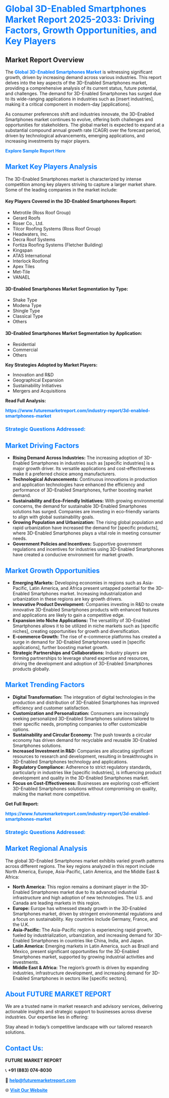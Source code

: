 <h1 style="color: #007BFF;">Global 3D-Enabled Smartphones Market Report 2025-2033: Driving Factors, Growth Opportunities, and Key Players</h1>

<section id="overview">
<h2>Market Report Overview</h2>
<p>The <a href="https://www.futuremarketreport.com/industry-report/3d-enabled-smartphones-market" style="color: #007BFF; text-decoration: none;"><strong>Global 3D-Enabled Smartphones Market</strong></a> is witnessing significant growth, driven by increasing demand across various industries. This report delves into the key aspects of the 3D-Enabled Smartphones market, providing a comprehensive analysis of its current status, future potential, and challenges. The demand for 3D-Enabled Smartphones has surged due to its wide-ranging applications in industries such as [insert industries], making it a critical component in modern-day [applications].</p>
<p>As consumer preferences shift and industries innovate, the 3D-Enabled Smartphones market continues to evolve, offering both challenges and opportunities for stakeholders. The global market is expected to expand at a substantial compound annual growth rate (CAGR) over the forecast period, driven by technological advancements, emerging applications, and increasing investments by major players.</p>
</section>

<section id="overview">
<p><a href="https://www.futuremarketreport.com/request-sample/reportId=33992" style="color: #007BFF; text-decoration: none;"><strong>Explore Sample Report Here</strong></a></p>
</section>

<section id="key-players">
<h2 style="color: #007BFF;">Market Key Players Analysis</h2>
<p>The 3D-Enabled Smartphones market is characterized by intense competition among key players striving to capture a larger market share. Some of the leading companies in the market include:</p>
<h4>Key Players Covered in the 3D-Enabled Smartphones Report:</h4>
<ul><li>Metrotile (Ross Roof Group)</li><li>Gerard Roofs</li><li>Roser Co., Ltd.</li><li>Tilcor Roofing Systems (Ross Roof Group)</li><li>Headwaters, Inc.</li><li>Decra Roof Systems</li><li>Fortiza Roofing Systems (Fletcher Building)</li><li>Kingspan</li><li>ATAS International</li><li>Interlock Roofing</li><li>Apex Tiles</li><li>Met-Tile</li><li>VANAEL</li></ul>
<h4>3D-Enabled Smartphones Market Segmentation by Type:</h4>
<ul><li>Shake Type</li><li>Modena Type</li><li>Shingle Type</li><li>Classical Type</li><li>Others</li></ul>

<h4>3D-Enabled Smartphones Market Segmentation by Application:</h4>
<ul><li>Residential</li><li>Commercial</li><li>Others</li></ul>
<p><strong>Key Strategies Adopted by Market Players:</strong></p>
<ul>
<li>Innovation and R&D</li>
<li>Geographical Expansion</li>
<li>Sustainability Initiatives</li>
<li>Mergers and Acquisitions</li>
</ul>
</section>

<section>
<p><strong>Read Full Analysis: </strong></p><a href="https://www.futuremarketreport.com/industry-report/3d-enabled-smartphones-market" style="color: #007BFF; text-decoration: none;"><strong>https://www.futuremarketreport.com/industry-report/3d-enabled-smartphones-market</strong></a>
<h3 style="color: #007BFF;">Strategic Questions Addressed:</h3>
</section>

<section id="driving-factors">
<h2 style="color: #007BFF;">Market Driving Factors</h2>
<ul>
<li><strong>Rising Demand Across Industries:</strong> The increasing adoption of 3D-Enabled Smartphones in industries such as [specific industries] is a major growth driver. Its versatile applications and cost-effectiveness make it a preferred choice among manufacturers.</li>
<li><strong>Technological Advancements:</strong> Continuous innovations in production and application technologies have enhanced the efficiency and performance of 3D-Enabled Smartphones, further boosting market demand.</li>
<li><strong>Sustainability and Eco-Friendly Initiatives:</strong> With growing environmental concerns, the demand for sustainable 3D-Enabled Smartphones solutions has surged. Companies are investing in eco-friendly variants to align with global sustainability goals.</li>
<li><strong>Growing Population and Urbanization:</strong> The rising global population and rapid urbanization have increased the demand for [specific products], where 3D-Enabled Smartphones plays a vital role in meeting consumer needs.</li>
<li><strong>Government Policies and Incentives:</strong> Supportive government regulations and incentives for industries using 3D-Enabled Smartphones have created a conducive environment for market growth.</li>
</ul>
</section>

<section id="growth-opportunities">
<h2 style="color: #007BFF;">Market Growth Opportunities</h2>
<ul>
<li><strong>Emerging Markets:</strong> Developing economies in regions such as Asia-Pacific, Latin America, and Africa present untapped potential for the 3D-Enabled Smartphones market. Increasing industrialization and urbanization in these regions are key growth drivers.</li>
<li><strong>Innovative Product Development:</strong> Companies investing in R&D to create innovative 3D-Enabled Smartphones products with enhanced features and applications are likely to gain a competitive edge.</li>
<li><strong>Expansion into Niche Applications:</strong> The versatility of 3D-Enabled Smartphones allows it to be utilized in niche markets such as [specific niches], creating opportunities for growth and diversification.</li>
<li><strong>E-commerce Growth:</strong> The rise of e-commerce platforms has created a surge in demand for 3D-Enabled Smartphones used in [specific applications], further boosting market growth.</li>
<li><strong>Strategic Partnerships and Collaborations:</strong> Industry players are forming partnerships to leverage shared expertise and resources, driving the development and adoption of 3D-Enabled Smartphones products globally.</li>
</ul>
</section>

<section id="trending-factors">
<h2 style="color: #007BFF;">Market Trending Factors</h2>
<ul>
<li><strong>Digital Transformation:</strong> The integration of digital technologies in the production and distribution of 3D-Enabled Smartphones has improved efficiency and customer satisfaction.</li>
<li><strong>Customization and Personalization:</strong> Consumers are increasingly seeking personalized 3D-Enabled Smartphones solutions tailored to their specific needs, prompting companies to offer customizable options.</li>
<li><strong>Sustainability and Circular Economy:</strong> The push towards a circular economy has driven demand for recyclable and reusable 3D-Enabled Smartphones solutions.</li>
<li><strong>Increased Investment in R&D:</strong> Companies are allocating significant resources to research and development, resulting in breakthroughs in 3D-Enabled Smartphones technology and applications.</li>
<li><strong>Regulatory Compliance:</strong> Adherence to strict regulatory standards, particularly in industries like [specific industries], is influencing product development and quality in the 3D-Enabled Smartphones market.</li>
<li><strong>Focus on Cost-Effectiveness:</strong> Businesses are exploring cost-efficient 3D-Enabled Smartphones solutions without compromising on quality, making the market more competitive.</li>
</ul>
</section>

<section>
<p><strong>Get Full Report: </strong></p><a href="https://www.futuremarketreport.com/industry-report/3d-enabled-smartphones-market" style="color: #007BFF; text-decoration: none;"><strong>https://www.futuremarketreport.com/industry-report/3d-enabled-smartphones-market</strong></a>
<h3 style="color: #007BFF;">Strategic Questions Addressed:</h3>
</section>


<section id="regional-analysis">
<h2 style="color: #007BFF;">Market Regional Analysis</h2>
<p>The global 3D-Enabled Smartphones market exhibits varied growth patterns across different regions. The key regions analyzed in this report include North America, Europe, Asia-Pacific, Latin America, and the Middle East & Africa:</p>
<ul>
<li><strong>North America:</strong> This region remains a dominant player in the 3D-Enabled Smartphones market due to its advanced industrial infrastructure and high adoption of new technologies. The U.S. and Canada are leading markets in this region.</li>
<li><strong>Europe:</strong> Europe has witnessed steady growth in the 3D-Enabled Smartphones market, driven by stringent environmental regulations and a focus on sustainability. Key countries include Germany, France, and the U.K.</li>
<li><strong>Asia-Pacific:</strong> The Asia-Pacific region is experiencing rapid growth, fueled by industrialization, urbanization, and increasing demand for 3D-Enabled Smartphones in countries like China, India, and Japan.</li>
<li><strong>Latin America:</strong> Emerging markets in Latin America, such as Brazil and Mexico, present significant opportunities for the 3D-Enabled Smartphones market, supported by growing industrial activities and investments.</li>
<li><strong>Middle East & Africa:</strong> The region’s growth is driven by expanding industries, infrastructure development, and increasing demand for 3D-Enabled Smartphones in sectors like [specific sectors].</li>
</ul>
</section>

<footer>
<h2 style="color: #007BFF;">About FUTURE MARKET REPORT</h2>
<p>We are a trusted name in market research and advisory services, delivering actionable insights and strategic support to businesses across diverse industries. Our expertise lies in offering:</p>

<p>Stay ahead in today’s competitive landscape with our tailored research solutions.</p>

<h2 style="color: #007BFF;">Contact Us:</h2>
<p><strong>FUTURE MARKET REPORT</strong></p>
<p>📞 <strong>+91 (883) 074-8030</strong></p>
<p>📧 <strong><a href="mailto:help@futuremarketreport.com" style="color: #007BFF;">help@futuremarketreport.com</a></strong></p>
<p>🌐 <strong><a href="https://www.futuremarketreport.com/" style="color: #007BFF;">Visit Our Website</a></strong></p>
</footer>